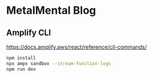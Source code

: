 # MetalMental Blog

## Amplify CLI
https://docs.amplify.aws/react/reference/cli-commands/

```bash
npm install
npx ampx sandbox --stream-function-logs
npm run dev
```